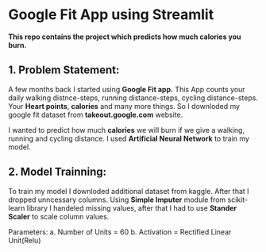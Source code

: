 # Google Fit App using **Streamlit**

**This repo contains the project which predicts how much calories you burn.**

## 1. Problem Statement: 
A few months back I started using **Google Fit app.** This App counts your daily walking distnce-steps, running distance-steps, cycling distance-steps.
Your **Heart points**, **calories** and many more things. So I downloded my google fit dataset from **takeout.google.com** website.

I wanted to predict how much **calories** we will burn if we give a walking, running and cycling distance.
I used **Artificial Neural Network** to train my model.

## 2. Model Trainning:
To train my model I downloded additional dataset from kaggle. After that I dropped unncessary columns. 
Using **Simple Imputer** module from scikit-learn library I handeled missing values, after that I had to use **Stander Scaler** to scale column values.

Parameters:
  a. Number of Units = 60
  b. Activation = Rectified Linear Unit(Relu)
